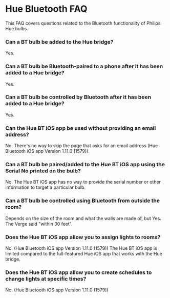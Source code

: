 # Hue Bluetooth FAQ

This FAQ covers questions related to the Bluetooth functionality of Philips Hue bulbs.

### Can a BT bulb be added to the Hue bridge?
Yes.

### Can a BT bulb be Bluetooth-paired to a phone after it has been added to a Hue bridge?
Yes.

### Can a BT bulb be controlled by Bluetooth after it has been added to a Hue bridge?
Yes.

### Can the Hue BT iOS app be used without providing an email address?
No. There's no way to skip the page that asks for an email address (Hue Bluetooth iOS app Version 1.11.0 (1579)).

### Can a BT bulb be paired/added to the Hue BT iOS app using the Serial No printed on the bulb?
No. The Hue BT iOS app has no way to provide the serial number or other information to target a particular bulb.

### Can a BT bulb be controlled using Bluetooth from outside the room?
Depends on the size of the room and what the walls are made of, but Yes. The Verge said "within 30 feet".

### Does the Hue BT iOS app allow you to assign lights to rooms?
No. (Hue Bluetooth iOS app Version 1.11.0 (1579)) The Hue BT iOS app is limited compared to the full-featured Hue iOS app that works with the Hue bridge.

### Does the Hue BT iOS app allow you to create schedules to change lights at specific times?
No. (Hue Bluetooth iOS app Version 1.11.0 (1579))
